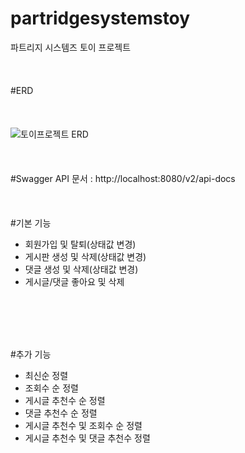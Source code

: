 # partridgesystemstoy
파트리지 시스템즈 토이 프로젝트
<br/>
<br/>
<br/>
<br/>
#ERD
<br/>
<br/>
<br/>
<br/>
![토이프로젝트 ERD](https://github.com/beagleoasis/partridgesystemstoy/assets/73637960/5f389680-0085-483e-a1d9-da2c150369fa)
<br/>
<br/>
<br/>
<br/>
#Swagger API 문서 : http://localhost:8080/v2/api-docs
<br/>
<br/>
<br/>
<br/>
#기본 기능
+ 회원가입 및 탈퇴(상태값 변경)
+ 게시판 생성 및 삭제(상태값 변경)
+ 댓글 생성 및 삭제(상태값 변경)
+ 게시글/댓글 좋아요 및 삭제

<br/>
<br/>
<br/>
<br/>

#추가 기능
+ 최신순 정렬
+ 조회수 순 정렬
+ 게시글 추천수 순 정렬
+ 댓글 추천수 순 정렬
+ 게시글 추천수 및 조회수 순 정렬
+ 게시글 추천수 및 댓글 추천수 정렬
